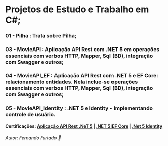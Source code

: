 # Projetos de Estudo e Trabalho em C#;
### 01 - Pilha : Trata sobre Pilha;
### 03 - MovieAPI :  Aplicação API Rest com .NET 5 em operações essenciais com verbos HTTP, Mapper, Sql (BD), integração com Swagger e outros;
### 04 - MovieAPI_EF : Aplicação API Rest com .NET 5 e EF Core: relacionamento entidades. Nela inclue-se operações essenciais com verbos HTTP, Mapper, Sql (BD), integração com Swagger e outros;
### 05 - MovieAPI_Identity : .NET 5 e Identity - Implementando controle de usuário.

#### Certificações: [Aplicação API Rest .NeT 5](https://cursos.alura.com.br/certificate/7e00ad40-a4e4-47c3-a974-e21ca0f5591e) | [.NET 5 EF Core](https://cursos.alura.com.br/certificate/1ce8ba46-ac3b-431d-b308-58786d644d4e) | [.Net 5 Identity](https://cursos.alura.com.br/certificate/9ddc4a82-3b68-4f1d-9392-860e49c2ef28)

###### Autor: Fernando Furtado :boy:
